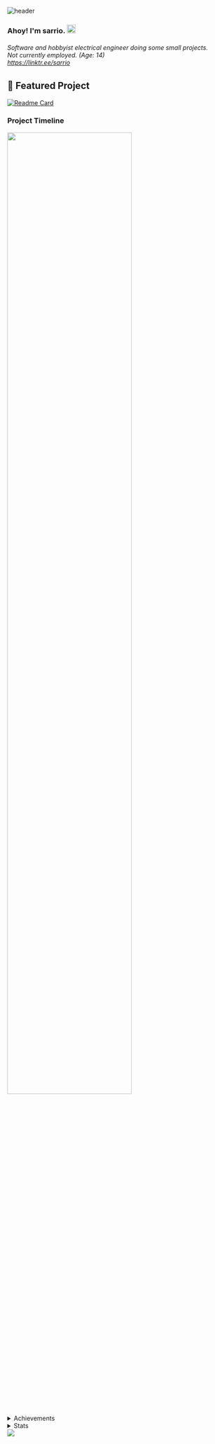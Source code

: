 ![header](https://user-images.githubusercontent.com/49985341/137678044-0de3277d-977b-451b-85fa-e7676ae983de.png)

### Ahoy! I'm sarrio. <img src="https://c.tenor.com/AaoMtqSNqwsAAAAi/cringe.gif" width=20 height=20>
###### Software and hobbyist electrical engineer doing some small projects. <br> Not currently employed. (Age: 14) <br> https://linktr.ee/sarrio

## 🍧 Featured Project

[![Readme Card](https://github-readme-stats.vercel.app/api/pin/?username=sarr-io&repo=cylrn&theme=dark)](https://github.com/sarr-io/cylrn)

### Project Timeline
<img src="https://user-images.githubusercontent.com/49985341/139605857-542fae9d-f9f0-4320-bf29-4561d5d5bf73.png" width=75% height=75%>

<details>
<summary>
  Achievements
</summary>
<br>
  
  ![Metrics](https://metrics.lecoq.io/sarr-io?template=classic&base.header=0&base.activity=0&base.community=0&base.repositories=0&base.metadata=0&achievements=1&achievements.threshold=C&achievements.secrets=true&achievements.display=compact&achievements.limit=0&config.timezone=America%2FNew_York)
</details>

<details>
<summary>
  Stats
</summary>
<br>
  
  [![Sarrio's GitHub stats](https://github-readme-stats.vercel.app/api?username=sarr-io&show_icons=true&theme=dark)](https://github.com/anuraghazra/github-readme-stats)
</details>
<a href="https://www.patreon.com/join/sarrio/">
  <img src="https://user-images.githubusercontent.com/49985341/137796738-217f6fc6-bcba-4d67-924e-63cc9e292a17.png">
</a>
